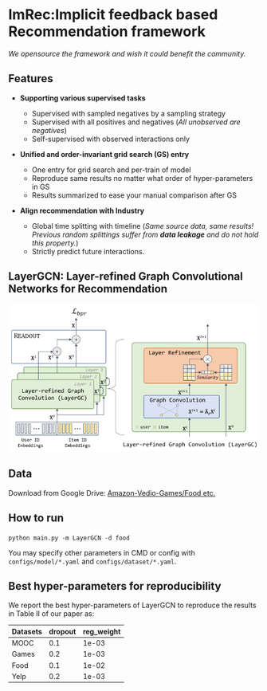 # ImRec:**Im**plicit feedback based **Rec**ommendation framework
_We opensource the framework and wish it could benefit the community._

## Features
- **Supporting various supervised tasks**
  - Supervised with sampled negatives by a sampling strategy
  - Supervised with all positives and negatives (_All unobserved are negatives_)
  - Self-supervised with observed interactions only

- **Unified and order-invariant grid search (GS) entry**
  - One entry for grid search and per-train of model
  - Reproduce same results no matter what order of hyper-parameters in GS
  - Results summarized to ease your manual comparison after GS

- **Align recommendation with Industry**
  - Global time splitting with timeline (_Same source data, same results! Previous random 
    splittings suffer from **data leakage** and do not hold this property._)
  - Strictly predict future interactions.

## LayerGCN: Layer-refined Graph Convolutional Networks for Recommendation

<p>
<img src="./images/layergcn.png" width="800">
</p>


## Data  
Download from Google Drive: [Amazon-Vedio-Games/Food etc.](https://drive.google.com/drive/folders/1WqRAeoWWGdZplYkjS4640V7v0urNiTXg?usp=sharing)    

## How to run
`python main.py -m LayerGCN -d food`

You may specify other parameters in CMD or config with `configs/model/*.yaml` and `configs/dataset/*.yaml`.

## Best hyper-parameters for reproducibility
We report the best hyper-parameters of LayerGCN to reproduce the results in Table II of our paper as:  

| Datasets | dropout | reg_weight |
|----------|---------|------------|
| MOOC     | 0.1     | 1e-03      |
| Games    | 0.2     | 1e-03      |
| Food     | 0.1     | 1e-02      |
| Yelp     | 0.2     | 1e-03      |



